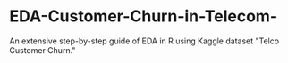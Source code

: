 # EDA-Customer-Churn-in-Telecom-
An extensive step-by-step guide of EDA in R using Kaggle dataset "Telco Customer Churn."
